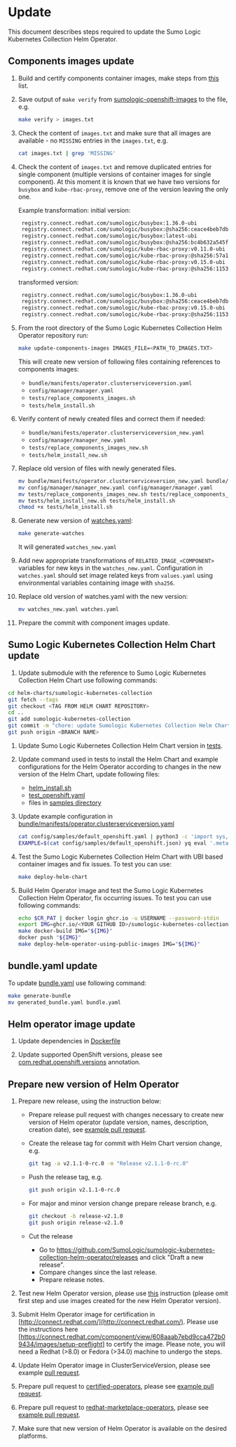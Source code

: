 # Update

This document describes steps required to update the Sumo Logic Kubernetes Collection Helm Operator.

## Components images update

1. Build and certify components container images, make steps from [this][container_cerification] list.

1. Save output of `make verify` from [sumologic-openshift-images][sumologic-openshift-images] to the file, e.g.

   ```bash
   make verify > images.txt
   ```

1. Check the content of `images.txt` and make sure that all images are available - no `MISSING` entries in the `images.txt`, e.g.

   ```bash
   cat images.txt | grep 'MISSING'
   ```

1. Check the content of `images.txt` and remove duplicated entries for single component (multiple versions of container images for single component).
   At this moment it is known that we have two versions for `busybox` and `kube-rbac-proxy`, remove one of the version leaving the only one.

   Example transformation:
   initial version:

   ```txt
    registry.connect.redhat.com/sumologic/busybox:1.36.0-ubi
    registry.connect.redhat.com/sumologic/busybox:@sha256:ceace4beb7db070ae30589a7ef11d68b0435916d6220abccac9396618c2514ed
    registry.connect.redhat.com/sumologic/busybox:latest-ubi
    registry.connect.redhat.com/sumologic/busybox:@sha256:bc4b632a545fb8b797aa99d1e7cee8c042332c7cc849df30c945a8a7bd9f6c3a
    registry.connect.redhat.com/sumologic/kube-rbac-proxy:v0.11.0-ubi
    registry.connect.redhat.com/sumologic/kube-rbac-proxy:@sha256:57a1e908005bd7ba6007bdf08db5a14fc71a467f80ebfd7de22b83ae80d325e7
    registry.connect.redhat.com/sumologic/kube-rbac-proxy:v0.15.0-ubi
    registry.connect.redhat.com/sumologic/kube-rbac-proxy:@sha256:1153a4592746b05e019bde4d818d176ff9350c013f84d49829032540de882841
   ```

   transformed version:

   ```txt
    registry.connect.redhat.com/sumologic/busybox:1.36.0-ubi
    registry.connect.redhat.com/sumologic/busybox:@sha256:ceace4beb7db070ae30589a7ef11d68b0435916d6220abccac9396618c2514ed
    registry.connect.redhat.com/sumologic/kube-rbac-proxy:v0.15.0-ubi
    registry.connect.redhat.com/sumologic/kube-rbac-proxy:@sha256:1153a4592746b05e019bde4d818d176ff9350c013f84d49829032540de882841
   ```

1. From the root directory of the Sumo Logic Kubernetes Collection Helm Operator repository run:

   ```bash
   make update-components-images IMAGES_FILE=<PATH_TO_IMAGES.TXT> 
   ```

   This will create new version of following files containing references to components images:
    - `bundle/manifests/operator.clusterserviceversion.yaml`
    - `config/manager/manager.yaml`
    - `tests/replace_components_images.sh`
    - `tests/helm_install.sh`

1. Verify content of newly created files and correct them if needed:
    - `bundle/manifests/operator.clusterserviceversion_new.yaml`
    - `config/manager/manager_new.yaml`
    - `tests/replace_components_images_new.sh`
    - `tests/helm_install_new.sh`

1. Replace old version of files with newly generated files.

   ```bash
   mv bundle/manifests/operator.clusterserviceversion_new.yaml bundle/manifests/operator.clusterserviceversion.yaml
   mv config/manager/manager_new.yaml config/manager/manager.yaml
   mv tests/replace_components_images_new.sh tests/replace_components_images.sh
   mv tests/helm_install_new.sh tests/helm_install.sh
   chmod +x tests/helm_install.sh
   ```

1. Generate new version of [watches.yaml][watches.yaml]:

   ```bash
   make generate-watches
   ```

   It will generated `watches_new.yaml`

1. Add new appropriate transformations of `RELATED_IMAGE_<COMPONENT>` variables for new keys in the `watches_new.yaml`.
   Configuration in `watches.yaml` should set image related keys from `values.yaml` using environmental variables containing image with `sha256`.

1. Replace old version of watches.yaml with the new version:

   ```bash
   mv watches_new.yaml watches.yaml
   ```

1. Prepare the commit with component images update.

[container_cerification]: https://github.com/SumoLogic/sumologic-openshift-images/blob/main/README.md#container-certification
[sumologic-openshift-images]: https://github.com/SumoLogic/sumologic-openshift-images
[watches.yaml]: https://github.com/SumoLogic/sumologic-kubernetes-collection-helm-operator/blob/main/watches.yaml

## Sumo Logic Kubernetes Collection Helm Chart update

 1. Update submodule with the reference to Sumo Logic Kubernetes Collection Helm Chart use following commands:

   ```bash
   cd helm-charts/sumologic-kubernetes-collection
   git fetch --tags
   git checkout <TAG FROM HELM CHART REPOSITORY>
   cd ..
   git add sumologic-kubernetes-collection
   git commit -m "chore: update Sumologic Kubernetes Collection Helm Chart to <HELM CHART VERSION>"
   git push origin <BRANCH NAME>
   ```

1. Update Sumo Logic Kubernetes Collection Helm Chart version in [tests](https://github.com/SumoLogic/sumologic-kubernetes-collection-helm-operator/tree/main/tests).
1. Update command used in tests to install the Helm Chart and example configurations for the Helm Operator according to changes in the new version of the Helm Chart, update following files:

   - [helm_install.sh](https://github.com/SumoLogic/sumologic-kubernetes-collection-helm-operator/blob/main/tests/helm_install.sh)
   - [test_openshift.yaml](https://github.com/SumoLogic/sumologic-kubernetes-collection-helm-operator/blob/main/tests/test_openshift.yaml)
   - files in [samples directory](https://github.com/SumoLogic/sumologic-kubernetes-collection-helm-operator/tree/main/config/samples)
1. Update example configuration in [bundle/manifests/operator.clusterserviceversion.yaml](https://github.com/SumoLogic/sumologic-kubernetes-collection-helm-operator/blob/main/bundle/manifests/operator.clusterserviceversion.yaml)

   ```bash
   cat config/samples/default_openshift.yaml | python3 -c 'import sys, yaml, json; json.dump([yaml.safe_load(sys.stdin)], sys.stdout, indent=4)' > config/samples/default_openshift.json
   EXAMPLE=$(cat config/samples/default_openshift.json) yq eval '.metadata.annotations.alm-examples |= strenv(EXAMPLE)' -P -i bundle/manifests/operator.clusterserviceversion.yaml
   ```

1. Test the Sumo Logic Kubernetes Collection Helm Chart with UBI based container images and fix issues.
   To test you can use:

   ```bash
   make deploy-helm-chart
   ```

1. Build Helm Operator image and test the Sumo Logic Kubernetes Collection Helm Operator, fix occurring issues.
   To test you can use following commands:

   ```bash
   echo $CR_PAT | docker login ghcr.io -u USERNAME --password-stdin
   export IMG=ghcr.io/<YOUR GITHUB ID>/sumologic-kubernetes-collection-helm-operator:<IMAGE TAG>
   make docker-build IMG="${IMG}"
   docker push "${IMG}"
   make deploy-helm-operator-using-public-images IMG="${IMG}"
   ```

## bundle.yaml update

To update [bundle.yaml](https://github.com/SumoLogic/sumologic-kubernetes-collection-helm-operator/blob/main/bundle.yaml) use following command:

```bash
make generate-bundle
mv generated_bundle.yaml bundle.yaml 
```

## Helm operator image update

1. Update dependencies in [Dockerfile](https://github.com/SumoLogic/sumologic-kubernetes-collection-helm-operator/blob/main/Dockerfile)

1. Update supported OpenShift versions, please see [com.redhat.openshift.versions](https://github.com/SumoLogic/sumologic-kubernetes-collection-helm-operator/blob/315922c7b75d2359c674505833da40c25aa5aae3/bundle/metadata/annotations.yaml#L18) annotation.

## Prepare new version of Helm Operator

1. Prepare new release, using the instruction below:

   - Prepare release pull request with changes necessary to create new version of Helm operator
      (update version, names, description, creation date),
      see [example pull request](https://github.com/SumoLogic/sumologic-kubernetes-collection-helm-operator/pull/35).

   - Create the release tag for commit with Helm Chart version change, e.g.

      ```bash
      git tag -a v2.1.1-0-rc.0 -m "Release v2.1.1-0-rc.0"
      ```

   - Push the release tag, e.g.

      ```bash
      git push origin v2.1.1-0-rc.0
      ```

   - For major and minor version change prepare release branch, e.g.

       ```bash
       git checkout -b release-v2.1.0
       git push origin release-v2.1.0
       ```

   - Cut the release
      - Go to https://github.com/SumoLogic/sumologic-kubernetes-collection-helm-operator/releases and click "Draft a new release".
      - Compare changes since the last release.
      - Prepare release notes.

1. Test new Helm Operator version, please use [this](https://github.com/SumoLogic/sumologic-kubernetes-collection-helm-operator/blob/main/docs/dev/test.md) instruction (please omit first step and use images created for the new Helm Operator version).

1. Submit Helm Operator image for certification in [http://connect.redhat.com/](http://connect.redhat.com/). Please use the instructions here [https://connect.redhat.com/component/view/608aaab7ebd9cca472b09434/images/setup-preflight] to certify the image. Please note, you will need a Redhat (>8.0) or Fedora (>34.0) machine to undergo the steps. 

1. Update Helm Operator image in ClusterServiceVersion, please see example [pull request](https://github.com/SumoLogic/sumologic-kubernetes-collection-helm-operator/pull/129).

1. Prepare pull request to [certified-operators](https://github.com/redhat-openshift-ecosystem/certified-operators), please see [example pull request](https://github.com/redhat-openshift-ecosystem/certified-operators/pull/2754).

1. Prepare pull request to [redhat-marketplace-operators](https://github.com/redhat-openshift-ecosystem/redhat-marketplace-operators), please see [example pull request](https://github.com/redhat-openshift-ecosystem/redhat-marketplace-operators/pull/546).

1. Make sure that new version of Helm Operator is available on the desired platforms.
